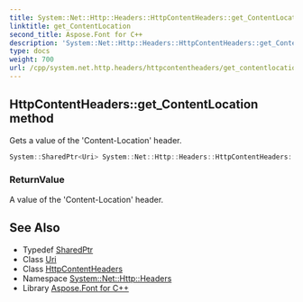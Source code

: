 ```yaml
---
title: System::Net::Http::Headers::HttpContentHeaders::get_ContentLocation method
linktitle: get_ContentLocation
second_title: Aspose.Font for C++
description: 'System::Net::Http::Headers::HttpContentHeaders::get_ContentLocation method. Gets a value of the ''Content-Location'' header in C++.'
type: docs
weight: 700
url: /cpp/system.net.http.headers/httpcontentheaders/get_contentlocation/
---
```

## HttpContentHeaders::get_ContentLocation method


Gets a value of the 'Content-Location' header.

```cpp
System::SharedPtr<Uri> System::Net::Http::Headers::HttpContentHeaders::get_ContentLocation()
```


### ReturnValue

A value of the 'Content-Location' header.

## See Also

* Typedef [SharedPtr](../../../system/sharedptr/)
* Class [Uri](../../../system/uri/)
* Class [HttpContentHeaders](../)
* Namespace [System::Net::Http::Headers](../../)
* Library [Aspose.Font for C++](../../../)
